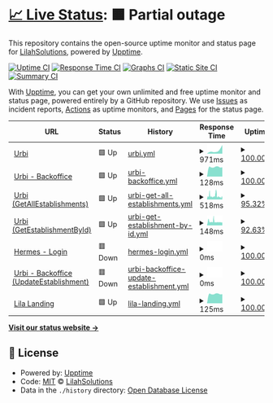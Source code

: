 # [📈 Live Status](https://lilahsolutions.github.io): <!--live status--> **🟧 Partial outage**

This repository contains the open-source uptime monitor and status page for [LilahSolutions](https://lilahsolutions.github.io), powered by [Upptime](https://github.com/upptime/upptime).

[![Uptime CI](https://github.com/LilahSolutions/app-monitor/workflows/Uptime%20CI/badge.svg)](https://github.com/LilahSolutions/app-monitor/actions?query=workflow%3A%22Uptime+CI%22)
[![Response Time CI](https://github.com/LilahSolutions/app-monitor/workflows/Response%20Time%20CI/badge.svg)](https://github.com/LilahSolutions/app-monitor/actions?query=workflow%3A%22Response+Time+CI%22)
[![Graphs CI](https://github.com/LilahSolutions/app-monitor/workflows/Graphs%20CI/badge.svg)](https://github.com/LilahSolutions/app-monitor/actions?query=workflow%3A%22Graphs+CI%22)
[![Static Site CI](https://github.com/LilahSolutions/app-monitor/workflows/Static%20Site%20CI/badge.svg)](https://github.com/LilahSolutions/app-monitor/actions?query=workflow%3A%22Static+Site+CI%22)
[![Summary CI](https://github.com/LilahSolutions/app-monitor/workflows/Summary%20CI/badge.svg)](https://github.com/LilahSolutions/app-monitor/actions?query=workflow%3A%22Summary+CI%22)

With [Upptime](https://upptime.js.org), you can get your own unlimited and free uptime monitor and status page, powered entirely by a GitHub repository. We use [Issues](https://github.com/LilahSolutions/app-monitor/issues) as incident reports, [Actions](https://github.com/LilahSolutions/app-monitor/actions) as uptime monitors, and [Pages](https://lilahsolutions.github.io) for the status page.

<!--start: status pages-->
<!-- This summary is generated by Upptime (https://github.com/upptime/upptime) -->
<!-- Do not edit this manually, your changes will be overwritten -->
<!-- prettier-ignore -->
| URL | Status | History | Response Time | Uptime |
| --- | ------ | ------- | ------------- | ------ |
| <img alt="" src="https://urbi.lilasolutions.com.ar/home/assets/urbi-logotipo.svg" height="13"> [Urbi](https://urbi.lila.com.ar) | 🟩 Up | [urbi.yml](https://github.com/LilahSolutions/app-monitor/commits/HEAD/history/urbi.yml) | <details><summary><img alt="Response time graph" src="./graphs/urbi/response-time-week.png" height="20"> 971ms</summary><br><a href="https://LilahSolutions.github.io/app-monitor/history/urbi"><img alt="Response time 781" src="https://img.shields.io/endpoint?url=https%3A%2F%2Fraw.githubusercontent.com%2FLilahSolutions%2Fapp-monitor%2FHEAD%2Fapi%2Furbi%2Fresponse-time.json"></a><br><a href="https://LilahSolutions.github.io/app-monitor/history/urbi"><img alt="24-hour response time 831" src="https://img.shields.io/endpoint?url=https%3A%2F%2Fraw.githubusercontent.com%2FLilahSolutions%2Fapp-monitor%2FHEAD%2Fapi%2Furbi%2Fresponse-time-day.json"></a><br><a href="https://LilahSolutions.github.io/app-monitor/history/urbi"><img alt="7-day response time 971" src="https://img.shields.io/endpoint?url=https%3A%2F%2Fraw.githubusercontent.com%2FLilahSolutions%2Fapp-monitor%2FHEAD%2Fapi%2Furbi%2Fresponse-time-week.json"></a><br><a href="https://LilahSolutions.github.io/app-monitor/history/urbi"><img alt="30-day response time 838" src="https://img.shields.io/endpoint?url=https%3A%2F%2Fraw.githubusercontent.com%2FLilahSolutions%2Fapp-monitor%2FHEAD%2Fapi%2Furbi%2Fresponse-time-month.json"></a><br><a href="https://LilahSolutions.github.io/app-monitor/history/urbi"><img alt="1-year response time 781" src="https://img.shields.io/endpoint?url=https%3A%2F%2Fraw.githubusercontent.com%2FLilahSolutions%2Fapp-monitor%2FHEAD%2Fapi%2Furbi%2Fresponse-time-year.json"></a></details> | <details><summary><a href="https://LilahSolutions.github.io/app-monitor/history/urbi">100.00%</a></summary><a href="https://LilahSolutions.github.io/app-monitor/history/urbi"><img alt="All-time uptime 99.75%" src="https://img.shields.io/endpoint?url=https%3A%2F%2Fraw.githubusercontent.com%2FLilahSolutions%2Fapp-monitor%2FHEAD%2Fapi%2Furbi%2Fuptime.json"></a><br><a href="https://LilahSolutions.github.io/app-monitor/history/urbi"><img alt="24-hour uptime 100.00%" src="https://img.shields.io/endpoint?url=https%3A%2F%2Fraw.githubusercontent.com%2FLilahSolutions%2Fapp-monitor%2FHEAD%2Fapi%2Furbi%2Fuptime-day.json"></a><br><a href="https://LilahSolutions.github.io/app-monitor/history/urbi"><img alt="7-day uptime 100.00%" src="https://img.shields.io/endpoint?url=https%3A%2F%2Fraw.githubusercontent.com%2FLilahSolutions%2Fapp-monitor%2FHEAD%2Fapi%2Furbi%2Fuptime-week.json"></a><br><a href="https://LilahSolutions.github.io/app-monitor/history/urbi"><img alt="30-day uptime 99.35%" src="https://img.shields.io/endpoint?url=https%3A%2F%2Fraw.githubusercontent.com%2FLilahSolutions%2Fapp-monitor%2FHEAD%2Fapi%2Furbi%2Fuptime-month.json"></a><br><a href="https://LilahSolutions.github.io/app-monitor/history/urbi"><img alt="1-year uptime 99.75%" src="https://img.shields.io/endpoint?url=https%3A%2F%2Fraw.githubusercontent.com%2FLilahSolutions%2Fapp-monitor%2FHEAD%2Fapi%2Furbi%2Fuptime-year.json"></a></details>
| <img alt="" src="https://urbi.lilasolutions.com.ar/home/assets/urbi-logotipo.svg" height="13"> [Urbi - Backoffice](https://urbi.lila.com.ar/backoffice) | 🟩 Up | [urbi-backoffice.yml](https://github.com/LilahSolutions/app-monitor/commits/HEAD/history/urbi-backoffice.yml) | <details><summary><img alt="Response time graph" src="./graphs/urbi-backoffice/response-time-week.png" height="20"> 128ms</summary><br><a href="https://LilahSolutions.github.io/app-monitor/history/urbi-backoffice"><img alt="Response time 138" src="https://img.shields.io/endpoint?url=https%3A%2F%2Fraw.githubusercontent.com%2FLilahSolutions%2Fapp-monitor%2FHEAD%2Fapi%2Furbi-backoffice%2Fresponse-time.json"></a><br><a href="https://LilahSolutions.github.io/app-monitor/history/urbi-backoffice"><img alt="24-hour response time 125" src="https://img.shields.io/endpoint?url=https%3A%2F%2Fraw.githubusercontent.com%2FLilahSolutions%2Fapp-monitor%2FHEAD%2Fapi%2Furbi-backoffice%2Fresponse-time-day.json"></a><br><a href="https://LilahSolutions.github.io/app-monitor/history/urbi-backoffice"><img alt="7-day response time 128" src="https://img.shields.io/endpoint?url=https%3A%2F%2Fraw.githubusercontent.com%2FLilahSolutions%2Fapp-monitor%2FHEAD%2Fapi%2Furbi-backoffice%2Fresponse-time-week.json"></a><br><a href="https://LilahSolutions.github.io/app-monitor/history/urbi-backoffice"><img alt="30-day response time 145" src="https://img.shields.io/endpoint?url=https%3A%2F%2Fraw.githubusercontent.com%2FLilahSolutions%2Fapp-monitor%2FHEAD%2Fapi%2Furbi-backoffice%2Fresponse-time-month.json"></a><br><a href="https://LilahSolutions.github.io/app-monitor/history/urbi-backoffice"><img alt="1-year response time 138" src="https://img.shields.io/endpoint?url=https%3A%2F%2Fraw.githubusercontent.com%2FLilahSolutions%2Fapp-monitor%2FHEAD%2Fapi%2Furbi-backoffice%2Fresponse-time-year.json"></a></details> | <details><summary><a href="https://LilahSolutions.github.io/app-monitor/history/urbi-backoffice">100.00%</a></summary><a href="https://LilahSolutions.github.io/app-monitor/history/urbi-backoffice"><img alt="All-time uptime 99.75%" src="https://img.shields.io/endpoint?url=https%3A%2F%2Fraw.githubusercontent.com%2FLilahSolutions%2Fapp-monitor%2FHEAD%2Fapi%2Furbi-backoffice%2Fuptime.json"></a><br><a href="https://LilahSolutions.github.io/app-monitor/history/urbi-backoffice"><img alt="24-hour uptime 100.00%" src="https://img.shields.io/endpoint?url=https%3A%2F%2Fraw.githubusercontent.com%2FLilahSolutions%2Fapp-monitor%2FHEAD%2Fapi%2Furbi-backoffice%2Fuptime-day.json"></a><br><a href="https://LilahSolutions.github.io/app-monitor/history/urbi-backoffice"><img alt="7-day uptime 100.00%" src="https://img.shields.io/endpoint?url=https%3A%2F%2Fraw.githubusercontent.com%2FLilahSolutions%2Fapp-monitor%2FHEAD%2Fapi%2Furbi-backoffice%2Fuptime-week.json"></a><br><a href="https://LilahSolutions.github.io/app-monitor/history/urbi-backoffice"><img alt="30-day uptime 99.35%" src="https://img.shields.io/endpoint?url=https%3A%2F%2Fraw.githubusercontent.com%2FLilahSolutions%2Fapp-monitor%2FHEAD%2Fapi%2Furbi-backoffice%2Fuptime-month.json"></a><br><a href="https://LilahSolutions.github.io/app-monitor/history/urbi-backoffice"><img alt="1-year uptime 99.75%" src="https://img.shields.io/endpoint?url=https%3A%2F%2Fraw.githubusercontent.com%2FLilahSolutions%2Fapp-monitor%2FHEAD%2Fapi%2Furbi-backoffice%2Fuptime-year.json"></a></details>
| <img alt="" src="https://urbi.lilasolutions.com.ar/home/assets/urbi-logotipo.svg" height="13"> [Urbi (GetAllEstablishments)](https://urbi.lila.com.ar/api/aegir-backend/establishments) | 🟩 Up | [urbi-get-all-establishments.yml](https://github.com/LilahSolutions/app-monitor/commits/HEAD/history/urbi-get-all-establishments.yml) | <details><summary><img alt="Response time graph" src="./graphs/urbi-get-all-establishments/response-time-week.png" height="20"> 518ms</summary><br><a href="https://LilahSolutions.github.io/app-monitor/history/urbi-get-all-establishments"><img alt="Response time 366" src="https://img.shields.io/endpoint?url=https%3A%2F%2Fraw.githubusercontent.com%2FLilahSolutions%2Fapp-monitor%2FHEAD%2Fapi%2Furbi-get-all-establishments%2Fresponse-time.json"></a><br><a href="https://LilahSolutions.github.io/app-monitor/history/urbi-get-all-establishments"><img alt="24-hour response time 421" src="https://img.shields.io/endpoint?url=https%3A%2F%2Fraw.githubusercontent.com%2FLilahSolutions%2Fapp-monitor%2FHEAD%2Fapi%2Furbi-get-all-establishments%2Fresponse-time-day.json"></a><br><a href="https://LilahSolutions.github.io/app-monitor/history/urbi-get-all-establishments"><img alt="7-day response time 518" src="https://img.shields.io/endpoint?url=https%3A%2F%2Fraw.githubusercontent.com%2FLilahSolutions%2Fapp-monitor%2FHEAD%2Fapi%2Furbi-get-all-establishments%2Fresponse-time-week.json"></a><br><a href="https://LilahSolutions.github.io/app-monitor/history/urbi-get-all-establishments"><img alt="30-day response time 376" src="https://img.shields.io/endpoint?url=https%3A%2F%2Fraw.githubusercontent.com%2FLilahSolutions%2Fapp-monitor%2FHEAD%2Fapi%2Furbi-get-all-establishments%2Fresponse-time-month.json"></a><br><a href="https://LilahSolutions.github.io/app-monitor/history/urbi-get-all-establishments"><img alt="1-year response time 366" src="https://img.shields.io/endpoint?url=https%3A%2F%2Fraw.githubusercontent.com%2FLilahSolutions%2Fapp-monitor%2FHEAD%2Fapi%2Furbi-get-all-establishments%2Fresponse-time-year.json"></a></details> | <details><summary><a href="https://LilahSolutions.github.io/app-monitor/history/urbi-get-all-establishments">95.32%</a></summary><a href="https://LilahSolutions.github.io/app-monitor/history/urbi-get-all-establishments"><img alt="All-time uptime 99.15%" src="https://img.shields.io/endpoint?url=https%3A%2F%2Fraw.githubusercontent.com%2FLilahSolutions%2Fapp-monitor%2FHEAD%2Fapi%2Furbi-get-all-establishments%2Fuptime.json"></a><br><a href="https://LilahSolutions.github.io/app-monitor/history/urbi-get-all-establishments"><img alt="24-hour uptime 100.00%" src="https://img.shields.io/endpoint?url=https%3A%2F%2Fraw.githubusercontent.com%2FLilahSolutions%2Fapp-monitor%2FHEAD%2Fapi%2Furbi-get-all-establishments%2Fuptime-day.json"></a><br><a href="https://LilahSolutions.github.io/app-monitor/history/urbi-get-all-establishments"><img alt="7-day uptime 95.32%" src="https://img.shields.io/endpoint?url=https%3A%2F%2Fraw.githubusercontent.com%2FLilahSolutions%2Fapp-monitor%2FHEAD%2Fapi%2Furbi-get-all-establishments%2Fuptime-week.json"></a><br><a href="https://LilahSolutions.github.io/app-monitor/history/urbi-get-all-establishments"><img alt="30-day uptime 97.99%" src="https://img.shields.io/endpoint?url=https%3A%2F%2Fraw.githubusercontent.com%2FLilahSolutions%2Fapp-monitor%2FHEAD%2Fapi%2Furbi-get-all-establishments%2Fuptime-month.json"></a><br><a href="https://LilahSolutions.github.io/app-monitor/history/urbi-get-all-establishments"><img alt="1-year uptime 99.15%" src="https://img.shields.io/endpoint?url=https%3A%2F%2Fraw.githubusercontent.com%2FLilahSolutions%2Fapp-monitor%2FHEAD%2Fapi%2Furbi-get-all-establishments%2Fuptime-year.json"></a></details>
| <img alt="" src="https://urbi.lilasolutions.com.ar/home/assets/urbi-logotipo.svg" height="13"> [Urbi (GetEstablishmentById)](https://urbi.lila.com.ar/api/aegir-backend/establishments/22ffa460-6890-4877-9e23-857565010a8d) | 🟩 Up | [urbi-get-establishment-by-id.yml](https://github.com/LilahSolutions/app-monitor/commits/HEAD/history/urbi-get-establishment-by-id.yml) | <details><summary><img alt="Response time graph" src="./graphs/urbi-get-establishment-by-id/response-time-week.png" height="20"> 148ms</summary><br><a href="https://LilahSolutions.github.io/app-monitor/history/urbi-get-establishment-by-id"><img alt="Response time 338" src="https://img.shields.io/endpoint?url=https%3A%2F%2Fraw.githubusercontent.com%2FLilahSolutions%2Fapp-monitor%2FHEAD%2Fapi%2Furbi-get-establishment-by-id%2Fresponse-time.json"></a><br><a href="https://LilahSolutions.github.io/app-monitor/history/urbi-get-establishment-by-id"><img alt="24-hour response time 126" src="https://img.shields.io/endpoint?url=https%3A%2F%2Fraw.githubusercontent.com%2FLilahSolutions%2Fapp-monitor%2FHEAD%2Fapi%2Furbi-get-establishment-by-id%2Fresponse-time-day.json"></a><br><a href="https://LilahSolutions.github.io/app-monitor/history/urbi-get-establishment-by-id"><img alt="7-day response time 148" src="https://img.shields.io/endpoint?url=https%3A%2F%2Fraw.githubusercontent.com%2FLilahSolutions%2Fapp-monitor%2FHEAD%2Fapi%2Furbi-get-establishment-by-id%2Fresponse-time-week.json"></a><br><a href="https://LilahSolutions.github.io/app-monitor/history/urbi-get-establishment-by-id"><img alt="30-day response time 342" src="https://img.shields.io/endpoint?url=https%3A%2F%2Fraw.githubusercontent.com%2FLilahSolutions%2Fapp-monitor%2FHEAD%2Fapi%2Furbi-get-establishment-by-id%2Fresponse-time-month.json"></a><br><a href="https://LilahSolutions.github.io/app-monitor/history/urbi-get-establishment-by-id"><img alt="1-year response time 338" src="https://img.shields.io/endpoint?url=https%3A%2F%2Fraw.githubusercontent.com%2FLilahSolutions%2Fapp-monitor%2FHEAD%2Fapi%2Furbi-get-establishment-by-id%2Fresponse-time-year.json"></a></details> | <details><summary><a href="https://LilahSolutions.github.io/app-monitor/history/urbi-get-establishment-by-id">92.63%</a></summary><a href="https://LilahSolutions.github.io/app-monitor/history/urbi-get-establishment-by-id"><img alt="All-time uptime 98.74%" src="https://img.shields.io/endpoint?url=https%3A%2F%2Fraw.githubusercontent.com%2FLilahSolutions%2Fapp-monitor%2FHEAD%2Fapi%2Furbi-get-establishment-by-id%2Fuptime.json"></a><br><a href="https://LilahSolutions.github.io/app-monitor/history/urbi-get-establishment-by-id"><img alt="24-hour uptime 100.00%" src="https://img.shields.io/endpoint?url=https%3A%2F%2Fraw.githubusercontent.com%2FLilahSolutions%2Fapp-monitor%2FHEAD%2Fapi%2Furbi-get-establishment-by-id%2Fuptime-day.json"></a><br><a href="https://LilahSolutions.github.io/app-monitor/history/urbi-get-establishment-by-id"><img alt="7-day uptime 92.63%" src="https://img.shields.io/endpoint?url=https%3A%2F%2Fraw.githubusercontent.com%2FLilahSolutions%2Fapp-monitor%2FHEAD%2Fapi%2Furbi-get-establishment-by-id%2Fuptime-week.json"></a><br><a href="https://LilahSolutions.github.io/app-monitor/history/urbi-get-establishment-by-id"><img alt="30-day uptime 96.62%" src="https://img.shields.io/endpoint?url=https%3A%2F%2Fraw.githubusercontent.com%2FLilahSolutions%2Fapp-monitor%2FHEAD%2Fapi%2Furbi-get-establishment-by-id%2Fuptime-month.json"></a><br><a href="https://LilahSolutions.github.io/app-monitor/history/urbi-get-establishment-by-id"><img alt="1-year uptime 98.74%" src="https://img.shields.io/endpoint?url=https%3A%2F%2Fraw.githubusercontent.com%2FLilahSolutions%2Fapp-monitor%2FHEAD%2Fapi%2Furbi-get-establishment-by-id%2Fuptime-year.json"></a></details>
| <img alt="" src="https://urbi.lila.com.ar/home/assets/urbi-logotipo.svg" height="13"> [Hermes - Login](https://urbi.lilasolutions.com.ar/api/hermes-user/users/login?from=aegir-backoffice) | 🟥 Down | [hermes-login.yml](https://github.com/LilahSolutions/app-monitor/commits/HEAD/history/hermes-login.yml) | <details><summary><img alt="Response time graph" src="./graphs/hermes-login/response-time-week.png" height="20"> 0ms</summary><br><a href="https://LilahSolutions.github.io/app-monitor/history/hermes-login"><img alt="Response time 849" src="https://img.shields.io/endpoint?url=https%3A%2F%2Fraw.githubusercontent.com%2FLilahSolutions%2Fapp-monitor%2FHEAD%2Fapi%2Fhermes-login%2Fresponse-time.json"></a><br><a href="https://LilahSolutions.github.io/app-monitor/history/hermes-login"><img alt="24-hour response time 0" src="https://img.shields.io/endpoint?url=https%3A%2F%2Fraw.githubusercontent.com%2FLilahSolutions%2Fapp-monitor%2FHEAD%2Fapi%2Fhermes-login%2Fresponse-time-day.json"></a><br><a href="https://LilahSolutions.github.io/app-monitor/history/hermes-login"><img alt="7-day response time 0" src="https://img.shields.io/endpoint?url=https%3A%2F%2Fraw.githubusercontent.com%2FLilahSolutions%2Fapp-monitor%2FHEAD%2Fapi%2Fhermes-login%2Fresponse-time-week.json"></a><br><a href="https://LilahSolutions.github.io/app-monitor/history/hermes-login"><img alt="30-day response time 1236" src="https://img.shields.io/endpoint?url=https%3A%2F%2Fraw.githubusercontent.com%2FLilahSolutions%2Fapp-monitor%2FHEAD%2Fapi%2Fhermes-login%2Fresponse-time-month.json"></a><br><a href="https://LilahSolutions.github.io/app-monitor/history/hermes-login"><img alt="1-year response time 849" src="https://img.shields.io/endpoint?url=https%3A%2F%2Fraw.githubusercontent.com%2FLilahSolutions%2Fapp-monitor%2FHEAD%2Fapi%2Fhermes-login%2Fresponse-time-year.json"></a></details> | <details><summary><a href="https://LilahSolutions.github.io/app-monitor/history/hermes-login">100.00%</a></summary><a href="https://LilahSolutions.github.io/app-monitor/history/hermes-login"><img alt="All-time uptime 92.40%" src="https://img.shields.io/endpoint?url=https%3A%2F%2Fraw.githubusercontent.com%2FLilahSolutions%2Fapp-monitor%2FHEAD%2Fapi%2Fhermes-login%2Fuptime.json"></a><br><a href="https://LilahSolutions.github.io/app-monitor/history/hermes-login"><img alt="24-hour uptime 100.00%" src="https://img.shields.io/endpoint?url=https%3A%2F%2Fraw.githubusercontent.com%2FLilahSolutions%2Fapp-monitor%2FHEAD%2Fapi%2Fhermes-login%2Fuptime-day.json"></a><br><a href="https://LilahSolutions.github.io/app-monitor/history/hermes-login"><img alt="7-day uptime 100.00%" src="https://img.shields.io/endpoint?url=https%3A%2F%2Fraw.githubusercontent.com%2FLilahSolutions%2Fapp-monitor%2FHEAD%2Fapi%2Fhermes-login%2Fuptime-week.json"></a><br><a href="https://LilahSolutions.github.io/app-monitor/history/hermes-login"><img alt="30-day uptime 79.71%" src="https://img.shields.io/endpoint?url=https%3A%2F%2Fraw.githubusercontent.com%2FLilahSolutions%2Fapp-monitor%2FHEAD%2Fapi%2Fhermes-login%2Fuptime-month.json"></a><br><a href="https://LilahSolutions.github.io/app-monitor/history/hermes-login"><img alt="1-year uptime 92.40%" src="https://img.shields.io/endpoint?url=https%3A%2F%2Fraw.githubusercontent.com%2FLilahSolutions%2Fapp-monitor%2FHEAD%2Fapi%2Fhermes-login%2Fuptime-year.json"></a></details>
| <img alt="" src="https://urbi.lila.com.ar/home/assets/urbi-logotipo.svg" height="13"> [Urbi - Backoffice (UpdateEstablishment)](https://urbi.lilasolutions.com.ar/api/aegir-backend/establishments/df4cfd9c-c753-48d6-aeea-a35934feeb25?part=status) | 🟥 Down | [urbi-backoffice-update-establishment.yml](https://github.com/LilahSolutions/app-monitor/commits/HEAD/history/urbi-backoffice-update-establishment.yml) | <details><summary><img alt="Response time graph" src="./graphs/urbi-backoffice-update-establishment/response-time-week.png" height="20"> 0ms</summary><br><a href="https://LilahSolutions.github.io/app-monitor/history/urbi-backoffice-update-establishment"><img alt="Response time 319" src="https://img.shields.io/endpoint?url=https%3A%2F%2Fraw.githubusercontent.com%2FLilahSolutions%2Fapp-monitor%2FHEAD%2Fapi%2Furbi-backoffice-update-establishment%2Fresponse-time.json"></a><br><a href="https://LilahSolutions.github.io/app-monitor/history/urbi-backoffice-update-establishment"><img alt="24-hour response time 0" src="https://img.shields.io/endpoint?url=https%3A%2F%2Fraw.githubusercontent.com%2FLilahSolutions%2Fapp-monitor%2FHEAD%2Fapi%2Furbi-backoffice-update-establishment%2Fresponse-time-day.json"></a><br><a href="https://LilahSolutions.github.io/app-monitor/history/urbi-backoffice-update-establishment"><img alt="7-day response time 0" src="https://img.shields.io/endpoint?url=https%3A%2F%2Fraw.githubusercontent.com%2FLilahSolutions%2Fapp-monitor%2FHEAD%2Fapi%2Furbi-backoffice-update-establishment%2Fresponse-time-week.json"></a><br><a href="https://LilahSolutions.github.io/app-monitor/history/urbi-backoffice-update-establishment"><img alt="30-day response time 644" src="https://img.shields.io/endpoint?url=https%3A%2F%2Fraw.githubusercontent.com%2FLilahSolutions%2Fapp-monitor%2FHEAD%2Fapi%2Furbi-backoffice-update-establishment%2Fresponse-time-month.json"></a><br><a href="https://LilahSolutions.github.io/app-monitor/history/urbi-backoffice-update-establishment"><img alt="1-year response time 319" src="https://img.shields.io/endpoint?url=https%3A%2F%2Fraw.githubusercontent.com%2FLilahSolutions%2Fapp-monitor%2FHEAD%2Fapi%2Furbi-backoffice-update-establishment%2Fresponse-time-year.json"></a></details> | <details><summary><a href="https://LilahSolutions.github.io/app-monitor/history/urbi-backoffice-update-establishment">100.00%</a></summary><a href="https://LilahSolutions.github.io/app-monitor/history/urbi-backoffice-update-establishment"><img alt="All-time uptime 92.98%" src="https://img.shields.io/endpoint?url=https%3A%2F%2Fraw.githubusercontent.com%2FLilahSolutions%2Fapp-monitor%2FHEAD%2Fapi%2Furbi-backoffice-update-establishment%2Fuptime.json"></a><br><a href="https://LilahSolutions.github.io/app-monitor/history/urbi-backoffice-update-establishment"><img alt="24-hour uptime 100.00%" src="https://img.shields.io/endpoint?url=https%3A%2F%2Fraw.githubusercontent.com%2FLilahSolutions%2Fapp-monitor%2FHEAD%2Fapi%2Furbi-backoffice-update-establishment%2Fuptime-day.json"></a><br><a href="https://LilahSolutions.github.io/app-monitor/history/urbi-backoffice-update-establishment"><img alt="7-day uptime 100.00%" src="https://img.shields.io/endpoint?url=https%3A%2F%2Fraw.githubusercontent.com%2FLilahSolutions%2Fapp-monitor%2FHEAD%2Fapi%2Furbi-backoffice-update-establishment%2Fuptime-week.json"></a><br><a href="https://LilahSolutions.github.io/app-monitor/history/urbi-backoffice-update-establishment"><img alt="30-day uptime 79.71%" src="https://img.shields.io/endpoint?url=https%3A%2F%2Fraw.githubusercontent.com%2FLilahSolutions%2Fapp-monitor%2FHEAD%2Fapi%2Furbi-backoffice-update-establishment%2Fuptime-month.json"></a><br><a href="https://LilahSolutions.github.io/app-monitor/history/urbi-backoffice-update-establishment"><img alt="1-year uptime 92.98%" src="https://img.shields.io/endpoint?url=https%3A%2F%2Fraw.githubusercontent.com%2FLilahSolutions%2Fapp-monitor%2FHEAD%2Fapi%2Furbi-backoffice-update-establishment%2Fuptime-year.json"></a></details>
| <img alt="" src="https://urbi.lilasolutions.com.ar/landing/images/lila-logo-color.png" height="13"> [Lila Landing](https://urbi.lila.com.ar/landing/) | 🟩 Up | [lila-landing.yml](https://github.com/LilahSolutions/app-monitor/commits/HEAD/history/lila-landing.yml) | <details><summary><img alt="Response time graph" src="./graphs/lila-landing/response-time-week.png" height="20"> 125ms</summary><br><a href="https://LilahSolutions.github.io/app-monitor/history/lila-landing"><img alt="Response time 273" src="https://img.shields.io/endpoint?url=https%3A%2F%2Fraw.githubusercontent.com%2FLilahSolutions%2Fapp-monitor%2FHEAD%2Fapi%2Flila-landing%2Fresponse-time.json"></a><br><a href="https://LilahSolutions.github.io/app-monitor/history/lila-landing"><img alt="24-hour response time 122" src="https://img.shields.io/endpoint?url=https%3A%2F%2Fraw.githubusercontent.com%2FLilahSolutions%2Fapp-monitor%2FHEAD%2Fapi%2Flila-landing%2Fresponse-time-day.json"></a><br><a href="https://LilahSolutions.github.io/app-monitor/history/lila-landing"><img alt="7-day response time 125" src="https://img.shields.io/endpoint?url=https%3A%2F%2Fraw.githubusercontent.com%2FLilahSolutions%2Fapp-monitor%2FHEAD%2Fapi%2Flila-landing%2Fresponse-time-week.json"></a><br><a href="https://LilahSolutions.github.io/app-monitor/history/lila-landing"><img alt="30-day response time 141" src="https://img.shields.io/endpoint?url=https%3A%2F%2Fraw.githubusercontent.com%2FLilahSolutions%2Fapp-monitor%2FHEAD%2Fapi%2Flila-landing%2Fresponse-time-month.json"></a><br><a href="https://LilahSolutions.github.io/app-monitor/history/lila-landing"><img alt="1-year response time 273" src="https://img.shields.io/endpoint?url=https%3A%2F%2Fraw.githubusercontent.com%2FLilahSolutions%2Fapp-monitor%2FHEAD%2Fapi%2Flila-landing%2Fresponse-time-year.json"></a></details> | <details><summary><a href="https://LilahSolutions.github.io/app-monitor/history/lila-landing">100.00%</a></summary><a href="https://LilahSolutions.github.io/app-monitor/history/lila-landing"><img alt="All-time uptime 98.90%" src="https://img.shields.io/endpoint?url=https%3A%2F%2Fraw.githubusercontent.com%2FLilahSolutions%2Fapp-monitor%2FHEAD%2Fapi%2Flila-landing%2Fuptime.json"></a><br><a href="https://LilahSolutions.github.io/app-monitor/history/lila-landing"><img alt="24-hour uptime 100.00%" src="https://img.shields.io/endpoint?url=https%3A%2F%2Fraw.githubusercontent.com%2FLilahSolutions%2Fapp-monitor%2FHEAD%2Fapi%2Flila-landing%2Fuptime-day.json"></a><br><a href="https://LilahSolutions.github.io/app-monitor/history/lila-landing"><img alt="7-day uptime 100.00%" src="https://img.shields.io/endpoint?url=https%3A%2F%2Fraw.githubusercontent.com%2FLilahSolutions%2Fapp-monitor%2FHEAD%2Fapi%2Flila-landing%2Fuptime-week.json"></a><br><a href="https://LilahSolutions.github.io/app-monitor/history/lila-landing"><img alt="30-day uptime 99.36%" src="https://img.shields.io/endpoint?url=https%3A%2F%2Fraw.githubusercontent.com%2FLilahSolutions%2Fapp-monitor%2FHEAD%2Fapi%2Flila-landing%2Fuptime-month.json"></a><br><a href="https://LilahSolutions.github.io/app-monitor/history/lila-landing"><img alt="1-year uptime 98.90%" src="https://img.shields.io/endpoint?url=https%3A%2F%2Fraw.githubusercontent.com%2FLilahSolutions%2Fapp-monitor%2FHEAD%2Fapi%2Flila-landing%2Fuptime-year.json"></a></details>

<!--end: status pages-->

[**Visit our status website →**](https://lilahsolutions.github.io)

## 📄 License

- Powered by: [Upptime](https://github.com/upptime/upptime)
- Code: [MIT](./LICENSE) © [LilahSolutions](https://lilahsolutions.github.io)
- Data in the `./history` directory: [Open Database License](https://opendatacommons.org/licenses/odbl/1-0/)
